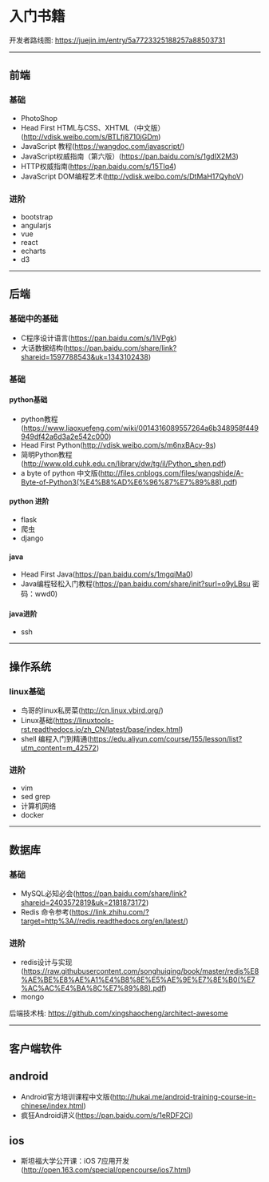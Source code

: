 # 入门书籍

开发者路线图: https://juejin.im/entry/5a7723325188257a88503731

---
## 前端

### 基础
* PhotoShop
* Head First HTML与CSS、XHTML（中文版）(http://vdisk.weibo.com/s/BTLfj8710jGDm)
* JavaScript 教程(https://wangdoc.com/javascript/)
* JavaScript权威指南（第六版）(https://pan.baidu.com/s/1gdIX2M3)
* HTTP权威指南(https://pan.baidu.com/s/15Tlq4)
* JavaScript DOM编程艺术(http://vdisk.weibo.com/s/DtMaH17QyhoV)

### 进阶

* bootstrap
* angularjs
* vue
* react
* echarts
* d3

---

## 后端

### 基础中的基础
* C程序设计语言(https://pan.baidu.com/s/1iVPgk)
* 大话数据结构(https://pan.baidu.com/share/link?shareid=1597788543&uk=1343102438)

### 基础

#### python基础
* python教程(https://www.liaoxuefeng.com/wiki/0014316089557264a6b348958f449949df42a6d3a2e542c000)
* Head First Python(http://vdisk.weibo.com/s/m6nxBAcy-9s)
* 简明Python教程(http://www.old.cuhk.edu.cn/library/dw/tg/il/Python_shen.pdf)
* a byte of python 中文版(http://files.cnblogs.com/files/wangshide/A-Byte-of-Python3(%E4%B8%AD%E6%96%87%E7%89%88).pdf)

#### python 进阶

* flask
* 爬虫
* django

#### java
* Head First Java(https://pan.baidu.com/s/1mgqiMa0)
* Java编程轻松入门教程(https://pan.baidu.com/share/init?surl=o9yLBsu 密码：wwd0)

#### java进阶

* ssh

---

## 操作系统

### linux基础
* 鸟哥的linux私房菜(http://cn.linux.vbird.org/)
* Linux基础(https://linuxtools-rst.readthedocs.io/zh_CN/latest/base/index.html)
* shell 编程入门到精通(https://edu.aliyun.com/course/155/lesson/list?utm_content=m_42572)

### 进阶
* vim
* sed grep
* 计算机网络
* docker
---

## 数据库

### 基础
* MySQL必知必会(https://pan.baidu.com/share/link?shareid=2403572819&uk=2181873172)
* Redis 命令参考(https://link.zhihu.com/?target=http%3A//redis.readthedocs.org/en/latest/)

### 进阶
* redis设计与实现(https://raw.githubusercontent.com/songhuiqing/book/master/redis%E8%AE%BE%E8%AE%A1%E4%B8%8E%E5%AE%9E%E7%8E%B0(%E7%AC%AC%E4%BA%8C%E7%89%88).pdf)
* mongo


后端技术栈: https://github.com/xingshaocheng/architect-awesome

---

## 客户端软件

## android
* Android官方培训课程中文版(http://hukai.me/android-training-course-in-chinese/index.html)
* 疯狂Android讲义(https://pan.baidu.com/s/1eRDF2Ci)

## ios
* 斯坦福大学公开课：iOS 7应用开发(http://open.163.com/special/opencourse/ios7.html)
